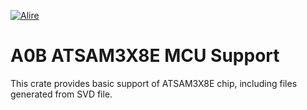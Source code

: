 [![Alire](https://img.shields.io/endpoint?url=https://alire.ada.dev/badges/a0b_atsam3x8e.json)](https://alire.ada.dev/crates/a0b_atsam3x8e.html)

# A0B ATSAM3X8E MCU Support

This crate provides basic support of ATSAM3X8E chip, including files generated from SVD file.
